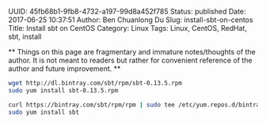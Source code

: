 UUID: 45fb68b1-9fb8-4732-a197-99d8a452f785
Status: published
Date: 2017-06-25 10:37:51
Author: Ben Chuanlong Du
Slug: install-sbt-on-centos
Title: Install sbt on CentOS
Category: Linux
Tags: Linux, CentOS, RedHat, sbt, install

**
Things on this page are
fragmentary and immature notes/thoughts of the author.
It is not meant to readers
but rather for convenient reference of the author and future improvement.
**

```sh
wget http://dl.bintray.com/sbt/rpm/sbt-0.13.5.rpm
sudo yum install sbt-0.13.5.rpm
```

```sh
curl https://bintray.com/sbt/rpm/rpm | sudo tee /etc/yum.repos.d/bintray-sbt-rpm.repo
sudo yum install sbt
```
